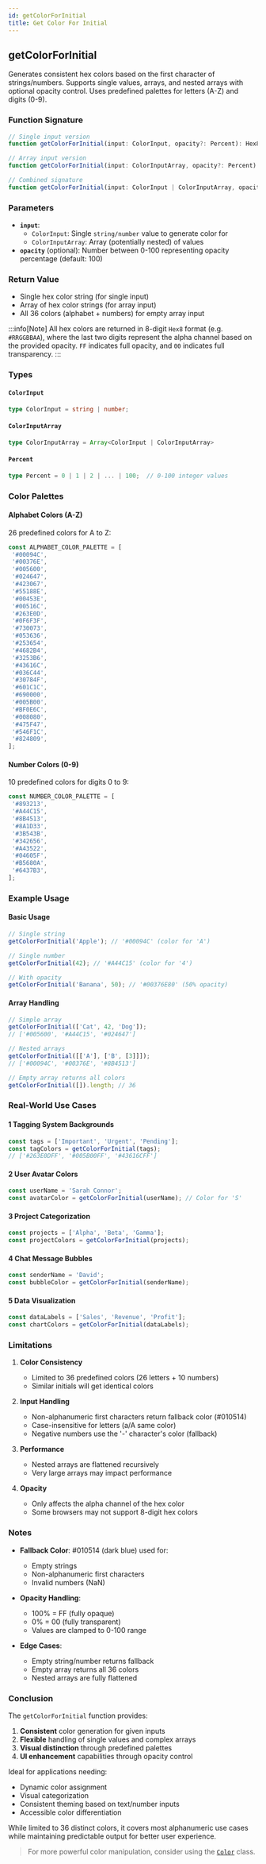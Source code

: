 ```yaml
---
id: getColorForInitial  
title: Get Color For Initial  
---
```


## getColorForInitial

Generates consistent hex colors based on the first character of strings/numbers. Supports single values, arrays, and nested arrays with optional opacity control. Uses predefined palettes for letters (A-Z) and digits (0-9).

### Function Signature

```typescript
// Single input version
function getColorForInitial(input: ColorInput, opacity?: Percent): Hex8;

// Array input version
function getColorForInitial(input: ColorInputArray, opacity?: Percent): Hex8[];

// Combined signature
function getColorForInitial(input: ColorInput | ColorInputArray, opacity?: Percent): Hex8 | Hex8[];
```

### Parameters

- **`input`**:
  - `ColorInput`: Single `string/number` value to generate color for
  - `ColorInputArray`: Array (potentially nested) of values
- **`opacity`** (optional): Number between 0-100 representing opacity percentage (default: 100)

### Return Value

- Single hex color string (for single input)
- Array of hex color strings (for array input)
- All 36 colors (alphabet + numbers) for empty array input

:::info[Note]
All hex colors are returned in 8-digit `Hex8` format (e.g. `#RRGGBBAA`), where the last two digits represent the alpha channel based on the provided opacity. `FF` indicates full opacity, and `00` indicates full transparency.
:::

### Types

#### `ColorInput`

```typescript
type ColorInput = string | number;
```

#### `ColorInputArray`

```typescript
type ColorInputArray = Array<ColorInput | ColorInputArray>
```

#### `Percent`

```typescript
type Percent = 0 | 1 | 2 | ... | 100;  // 0-100 integer values
```

### Color Palettes

#### Alphabet Colors (A-Z)

26 predefined colors for A to Z:

```typescript
const ALPHABET_COLOR_PALETTE = [
 '#00094C',
 '#00376E',
 '#005600',
 '#024647',
 '#423067',
 '#55188E',
 '#00453E',
 '#00516C',
 '#263E0D',
 '#0F6F3F',
 '#730073',
 '#053636',
 '#253654',
 '#4682B4',
 '#3253B6',
 '#43616C',
 '#036C44',
 '#30784F',
 '#601C1C',
 '#690000',
 '#005B00',
 '#BF0E6C',
 '#008080',
 '#475F47',
 '#546F1C',
 '#824809',
];
```

#### Number Colors (0-9)

10 predefined colors for digits 0 to 9:

```typescript
const NUMBER_COLOR_PALETTE = [
 '#893213',
 '#A44C15',
 '#8B4513',
 '#8A1D33',
 '#3B543B',
 '#342656',
 '#A43522',
 '#04605F',
 '#B5680A',
 '#6437B3',
];
```

### Example Usage

#### Basic Usage

```typescript
// Single string
getColorForInitial('Apple'); // '#00094C' (color for 'A')

// Single number 
getColorForInitial(42); // '#A44C15' (color for '4')

// With opacity
getColorForInitial('Banana', 50); // '#00376E80' (50% opacity)
```

#### Array Handling

```typescript
// Simple array
getColorForInitial(['Cat', 42, 'Dog']);
// ['#005600', '#A44C15', '#024647']

// Nested arrays
getColorForInitial([['A'], ['B', [3]]]);
// ['#00094C', '#00376E', '#8B4513']

// Empty array returns all colors
getColorForInitial([]).length; // 36
```

### Real-World Use Cases

#### 1 **Tagging System Backgrounds**

```typescript
const tags = ['Important', 'Urgent', 'Pending'];
const tagColors = getColorForInitial(tags);
// ['#263E0DFF', '#005B00FF', '#43616CFF']
```

#### 2 **User Avatar Colors**

```typescript
const userName = 'Sarah Connor';
const avatarColor = getColorForInitial(userName); // Color for 'S'
```

#### 3 **Project Categorization**

```typescript
const projects = ['Alpha', 'Beta', 'Gamma'];
const projectColors = getColorForInitial(projects);
```

#### 4 **Chat Message Bubbles**

```typescript
const senderName = 'David';
const bubbleColor = getColorForInitial(senderName);
```

#### 5 **Data Visualization**

```typescript
const dataLabels = ['Sales', 'Revenue', 'Profit'];
const chartColors = getColorForInitial(dataLabels);
```

### Limitations

1. **Color Consistency**
   - Limited to 36 predefined colors (26 letters + 10 numbers)
   - Similar initials will get identical colors

2. **Input Handling**
   - Non-alphanumeric first characters return fallback color (#010514)
   - Case-insensitive for letters (a/A same color)
   - Negative numbers use the '-' character's color (fallback)

3. **Performance**
   - Nested arrays are flattened recursively
   - Very large arrays may impact performance

4. **Opacity**
   - Only affects the alpha channel of the hex color
   - Some browsers may not support 8-digit hex colors

### Notes

- **Fallback Color**: #010514 (dark blue) used for:
  - Empty strings
  - Non-alphanumeric first characters
  - Invalid numbers (NaN)
  
- **Opacity Handling**:
  - 100% = FF (fully opaque)
  - 0% = 00 (fully transparent)
  - Values are clamped to 0-100 range

- **Edge Cases**:
  - Empty string/number returns fallback
  - Empty array returns all 36 colors
  - Nested arrays are fully flattened

### Conclusion

The `getColorForInitial` function provides:

1. **Consistent** color generation for given inputs
2. **Flexible** handling of single values and complex arrays
3. **Visual distinction** through predefined palettes
4. **UI enhancement** capabilities through opacity control

Ideal for applications needing:

- Dynamic color assignment
- Visual categorization
- Consistent theming based on text/number inputs
- Accessible color differentiation

While limited to 36 distinct colors, it covers most alphanumeric use cases while maintaining predictable output for better user experience.

> For more powerful color manipulation, consider using the [`Color`](/docs/classes/Color) class.

